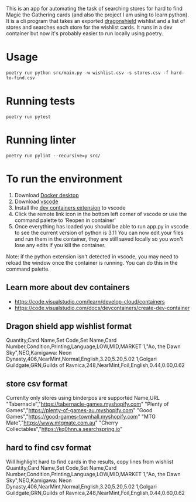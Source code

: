 This is an app for automating the task of searching stores for hard to find Magic the Gathering cards (and also the project I am using to learn python).
It is a cli program that takes an exported [dragonshield](https://mtg.dragonshield.com) wishlist and a list of stores and searches each store for the wishlist cards.
It runs in a dev container but now it's probably easier to run locally using poetry.

# Usage
`poetry run python src/main.py -w wishlist.csv -s stores.csv -f hard-to-find.csv`

# Running tests
`poetry run pytest`

# Running linter
`poetry run pylint --recursive=y src/`

# To run the environment
1. Download [Docker desktop](https://www.docker.com/products/docker-desktop/)
2. Download [vscode](https://code.visualstudio.com)
3. Install the [dev containers extension](https://marketplace.visualstudio.com/items?itemName=ms-vscode-remote.remote-containers) to vscode
4. Click the remote link icon in the bottom left corner of vscode or use the command palette to 'Reopen in container'
5. Once everything has loaded you should be able to run app.py in vscode to see the current version of python is 3.11
You can now edit your files and run them in the container, they are still saved locally so you won't lose any edits if you kill the container.

Note: if the python extension isn't detected in vscode, you may need to reload the window once the container is running. You can do this in the command palette.

## Learn more about dev containers
- https://code.visualstudio.com/learn/develop-cloud/containers
- https://code.visualstudio.com/docs/devcontainers/create-dev-container

## Dragon shield app wishlist format
Quantity,Card Name,Set Code,Set Name,Card Number,Condition,Printing,Language,LOW,MID,MARKET
1,"Ao, the Dawn Sky",NEO,Kamigawa: Neon Dynasty,406,NearMint,Normal,English,3.20,5.20,5.02
1,Golgari Guildgate,GRN,Guilds of Ravnica,248,NearMint,Foil,English,0.44,0.60,0.62

## store csv format
Currenlty only stores using binderpos are supported
Name,URL
"Tabernacle","https://tabernacle-games.myshopify.com"
"Plenty of Games","https://plenty-of-games-au.myshopify.com"
"Good Games","https://good-games-townhall.myshopify.com"
"MTG Mate","https://www.mtgmate.com.au"
"Cherry Collectables","https://kq0hnn.a.searchspring.io"

## hard to find csv format
Will highlight hard to find cards in the results, copy lines from wishlist
Quantity,Card Name,Set Code,Set Name,Card Number,Condition,Printing,Language,LOW,MID,MARKET
1,"Ao, the Dawn Sky",NEO,Kamigawa: Neon Dynasty,406,NearMint,Normal,English,3.20,5.20,5.02
1,Golgari Guildgate,GRN,Guilds of Ravnica,248,NearMint,Foil,English,0.44,0.60,0.62